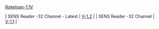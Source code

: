 <a href="https://github.com/Blevent/yordamtest/releases/download/main/sensreader-roketsan-x86-v1.1.zip"> Roketsan-1.1V </a>
<br>

| SENS Reader -32 Channel - Latest | <a href="https://github.com/Blevent/yordamtest/releases/download/main/sensreader-32-channel-x86-v1.2.zip">V-1.2</a> |
| SENS Reader -32 Channel | <a href="https://github.com/Blevent/yordamtest/releases/download/main/sensreader-32-channel-x86-v1.1.zip">V-1.1</a> |
